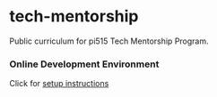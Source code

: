 # tech-mentorship

Public curriculum for pi515 Tech Mentorship Program.

### Online Development Environment
Click for [setup instructions](./setup.md)
